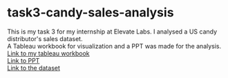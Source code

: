 # task3-candy-sales-analysis
This is my task 3 for my internship at Elevate Labs. I analysed a US candy distributor's sales dataset.
<br>
A Tableau workbook for visualization and a PPT was made for the analysis.
<br>
[Link to my tableau workbook](https://public.tableau.com/views/CANDYDALESANALYSIS/DASHBOARD1?:language=en-US&:sid=&:redirect=auth&:display_count=n&:origin=viz_share_link)
<br>
[Link to PPT](https://docs.google.com/presentation/d/1hDzaY2fsuBfDgkDuvE7kNwe0Iq2YHqat/edit?usp=sharing&ouid=106760994882511478209&rtpof=true&sd=true)
<br>
[Link to the dataset](https://mavenanalytics.io/data-playground/us-candy-distributor)
